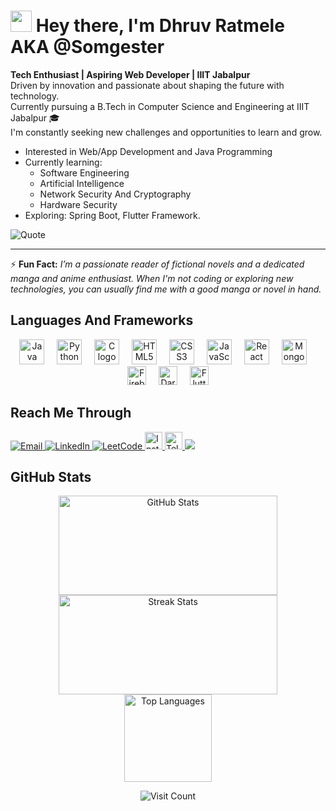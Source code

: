 # <img src="https://media.giphy.com/media/hvRJCLFzcasrR4ia7z/giphy.gif" width="34px"> Hey there, I'm Dhruv Ratmele AKA @Somgester
**Tech Enthusiast | Aspiring Web Developer | IIIT Jabalpur**  
Driven by innovation and passionate about shaping the future with technology.  
Currently pursuing a B.Tech in Computer Science and Engineering at IIIT Jabalpur 🎓  
I'm constantly seeking new challenges and opportunities to learn and grow.
<br/>
- Interested in Web/App Development and Java Programming
- Currently learning:
    - Software Engineering
    - Artificial Intelligence
    - Network Security And Cryptography
    - Hardware Security
- Exploring: Spring Boot, Flutter Framework.

![Quote](https://quotes-github-readme.vercel.app/api?type=horizontal&theme=tokyonight)
<br/>
<hr>
⚡ <b>Fun Fact:</b> <i>I’m a passionate reader of fictional novels and a dedicated manga and anime enthusiast.
      When I'm not coding or exploring new technologies, you can usually find me with a good manga or novel in hand.</i>

## Languages And Frameworks

<div align="center">
  <img src="https://cdn.jsdelivr.net/gh/devicons/devicon/icons/java/java-original.svg" height="40" alt="Java logo" />
  <img width="12" />
  <img src="https://cdn.jsdelivr.net/gh/devicons/devicon/icons/python/python-original.svg" height="40" alt="Python logo" />
  <img width="12" />
  <img src="https://cdn.jsdelivr.net/gh/devicons/devicon/icons/c/c-original.svg" height="40" alt="C logo" />
  <img width="12" />
  <img src="https://cdn.jsdelivr.net/gh/devicons/devicon/icons/html5/html5-original.svg" height="40" alt="HTML5 logo" />
  <img width="12" />
  <img src="https://cdn.jsdelivr.net/gh/devicons/devicon/icons/css3/css3-original.svg" height="40" alt="CSS3 logo" />
  <img width="12" />
  <img src="https://cdn.jsdelivr.net/gh/devicons/devicon/icons/javascript/javascript-original.svg" height="40" alt="JavaScript logo" />
  <img width="12" />
  <img src="https://cdn.jsdelivr.net/gh/devicons/devicon/icons/react/react-original.svg" height="40" alt="React logo" />
  <img width="12" />
  <img src="https://cdn.jsdelivr.net/gh/devicons/devicon/icons/mongodb/mongodb-original.svg" height="40" alt="MongoDB logo" />
  <img width="12" />
  <img src="https://cdn.jsdelivr.net/gh/devicons/devicon/icons/firebase/firebase-plain.svg" height="30" alt="Firebase logo" />
  <img width="12"/>
  <img src="https://cdn.jsdelivr.net/gh/devicons/devicon/icons/dart/dart-original.svg" height="30" alt="Dart" />
  <img width="12"/>
  <img src="https://cdn.jsdelivr.net/gh/devicons/devicon/icons/flutter/flutter-original.svg" height="30" alt="Flutter" />
</div>

## Reach Me Through
<a href="mailto:dhruvratmele13@gmail.com">
        <img class="badge" src="https://img.shields.io/badge/-Email-red?style=for-the-badge&logo=gmail&logoColor=white" alt="Email" />
    </a>
    <a href="https://www.linkedin.com/in/dhruv-ratmele-8bb167259">
        <img class="badge" src="https://img.shields.io/badge/-LinkedIn-blue?style=for-the-badge&logo=linkedin&logoColor=white" alt="LinkedIn" />
    </a>
    <a href="https://leetcode.com/somgester13/">
        <img class="badge" src="https://img.shields.io/badge/-LeetCode-FFA116?style=for-the-badge&logo=leetcode&logoColor=white" alt="LeetCode" />
    </a>
    <a href="https://www.instagram.com/dhuwuvufff/">
        <img class="badge" src="https://img.shields.io/static/v1?message=Instagram&logo=instagram&label=&color=E4405F&logoColor=white&labelColor=&style=for-the-badge" alt="Instagram" height="28" />
    </a>
    <a href="https://t.me/somgester">
        <img class="badge" src="https://img.shields.io/badge/-telegram-blue?style=for-the-badge&logo=telegram&logoColor=white" alt="Telegram" height="28" />
    </a>
    <a href="http://discord.com/users/somgester">
        <img class="badge" src="https://img.shields.io/badge/-discord-purple?style=for-the-badge&logo=discord&logoColor=white" />
    </a>


## GitHub Stats

<div align="center">
<img src="https://github-readme-stats.vercel.app/api?username=Somgester&hide_title=false&hide_rank=false&show_icons=true&include_all_commits=true&count_private=true&disable_animations=false&theme=dark&locale=en&hide_border=true" height="159" width="350" alt="GitHub Stats" />
  <img src="https://streak-stats.demolab.com?user=Somgester&locale=en&mode=daily&theme=dark&hide_border=true&border_radius=5" height="159" width="350" alt="Streak Stats" />
  <br />
  <img src="https://github-readme-stats.vercel.app/api/top-langs?username=Somgester&locale=en&hide_title=false&layout=compact&card_width=700&langs_count=5&theme=dark&hide_border=true" height="140" alt="Top Languages" />

</div>

  <p align="center">
    <img src="https://visitcount.itsvg.in/api?id=Somgester&icon=2&color=1" alt="Visit Count">
</p>
  <br/>
